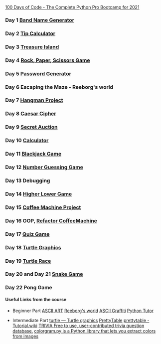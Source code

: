 [100 Days of Code - The Complete Python Pro Bootcamp for 2021](https://www.udemy.com/course/100-days-of-code/)

### Day 1 [Band Name Generator](https://github.com/MariyaLcs/100DaysOfCode-Python/blob/main/BandNameGenerator/main.py)

### Day 2 [Tip Calculator](https://github.com/MariyaLcs/100DaysOfCode-Python/blob/main/TipCalculator/main.py)

### Day 3 [Treasure Island](https://github.com/MariyaLcs/100DaysOfCode-Python/blob/main/TreasureIsland/main.py)

### Day 4 [Rock, Paper, Scissors Game](https://github.com/MariyaLcs/100DaysOfCode-Python/blob/main/RockPaperScissorsGame/main.py)

### Day 5 [Password Generator](https://github.com/MariyaLcs/100DaysOfCode-Python/blob/main/PasswordGenerator/main.py)

### Day 6 Escaping the Maze - Reeborg's world

### Day 7 [Hangman Project](https://github.com/MariyaLcs/100DaysOfCode-Python/blob/main/HangmanProject/main.py)

### Day 8 [Caesar Cipher](https://github.com/MariyaLcs/100DaysOfCode-Python/blob/main/CaesarCipher/main.py)

### Day 9 [Secret Auction](https://github.com/MariyaLcs/100DaysOfCode-Python/blob/main/SecretAuction/main.py)

### Day 10 [Calculator](https://github.com/MariyaLcs/100DaysOfCode-Python/blob/main/Calculator/main.py)

### Day 11 [Blackjack Game](https://github.com/MariyaLcs/100DaysOfCode-Python/blob/main/BlackjackGame/main.py)

### Day 12 [Number Guessing Game](https://github.com/MariyaLcs/100DaysOfCode-Python/blob/main/NumberGuessingGame/main.py)

### Day 13 Debugging

### Day 14 [Higher Lower Game](https://github.com/MariyaLcs/100DaysOfCode-Python/blob/main/HigherLowerGame/main.py)

### Day 15 [Coffee Machine Project](https://github.com/MariyaLcs/100DaysOfCode-Python/blob/main/CoffeeMachine/main.py)

### Day 16 OOP, [Refactor CoffeeMachine](https://github.com/MariyaLcs/100DaysOfCode-Python/blob/main/OOPDay16/oop-coffee-machine-start/oop-coffee-machine-start/main.py)

### Day 17 [Quiz Game](https://github.com/MariyaLcs/100DaysOfCode-Python/blob/main/QuizGame/quiz-game-start/main.py)

### Day 18 [Turtle Graphics](https://github.com/MariyaLcs/100DaysOfCode-Python/blob/main/TurtleGraphics/hirst-painting-start/main.py)

### Day 19 [Turtle Race](https://github.com/MariyaLcs/100DaysOfCode-Python/blob/main/TurtleRace/turtle-race-start/main.py)

### Day 20 and Day 21 [Snake Game](https://github.com/MariyaLcs/100DaysOfCode-Python/blob/main/SnakeGame/main.py)

### Day 22 Pong Game

#### Useful Links from the course

- Beginner Part
  [ASCII ART](https://ascii.co.uk/art)
  [Reeborg's world](https://reeborg.ca/reeborg.html?lang=en&mode=python&menu=worlds%2Fmenus%2Freeborg_intro_en.json&name=problem_world.json&url=user_world%3Aproblem_world.json)
  [ASCII Graffiti](http://patorjk.com/software/taag/#p=display&f=Graffiti&t=Type%20Something%20)
  [Python Tutor](http://pythontutor.com/visualize.html#mode=edit)

- Intermediate Part
  [turtle — Turtle graphics](https://docs.python.org/3/library/turtle.html)
  [PrettyTable](https://pypi.org/project/prettytable/)
  [prettytable - Tutorial.wiki](https://code.google.com/archive/p/prettytable/wikis/Tutorial.wiki)
  [TRIVIA Free to use, user-contributed trivia question database.](https://opentdb.com/)
  [colorgram.py is a Python library that lets you extract colors from images](https://pypi.org/project/colorgram.py/)
